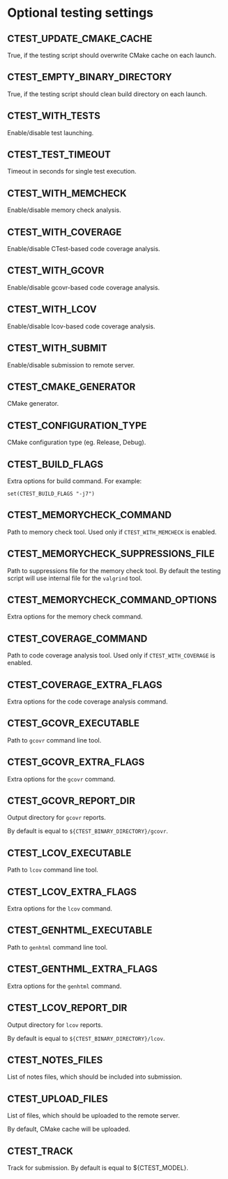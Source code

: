 # Optional testing settings

## CTEST_UPDATE_CMAKE_CACHE

True, if the testing script should overwrite CMake cache on each launch.

## CTEST_EMPTY_BINARY_DIRECTORY

True, if the testing script should clean build directory on each launch.

## CTEST_WITH_TESTS

Enable/disable test launching.

## CTEST_TEST_TIMEOUT

Timeout in seconds for single test execution.

## CTEST_WITH_MEMCHECK

Enable/disable memory check analysis.

## CTEST_WITH_COVERAGE

Enable/disable CTest-based code coverage analysis.

## CTEST_WITH_GCOVR

Enable/disable gcovr-based code coverage analysis.

## CTEST_WITH_LCOV

Enable/disable lcov-based code coverage analysis.

## CTEST_WITH_SUBMIT

Enable/disable submission to remote server.

## CTEST_CMAKE_GENERATOR

CMake generator.

## CTEST_CONFIGURATION_TYPE

CMake configuration type (eg. Release, Debug).

## CTEST_BUILD_FLAGS

Extra options for build command. For example:

    set(CTEST_BUILD_FLAGS "-j7")

## CTEST_MEMORYCHECK_COMMAND

Path to memory check tool. Used only if `CTEST_WITH_MEMCHECK` is enabled.

## CTEST_MEMORYCHECK_SUPPRESSIONS_FILE

Path to suppressions file for the memory check tool.
By default the testing script will use internal file for the `valgrind` tool.

## CTEST_MEMORYCHECK_COMMAND_OPTIONS

Extra options for the memory check command.

## CTEST_COVERAGE_COMMAND

Path to code coverage analysis tool. Used only if `CTEST_WITH_COVERAGE` is enabled.

## CTEST_COVERAGE_EXTRA_FLAGS

Extra options for the code coverage analysis command.

## CTEST_GCOVR_EXECUTABLE

Path to `gcovr` command line tool.

## CTEST_GCOVR_EXTRA_FLAGS

Extra options for the `gcovr` command.

## CTEST_GCOVR_REPORT_DIR

Output directory for `gcovr` reports.

By default is equal to `${CTEST_BINARY_DIRECTORY}/gcovr`.

## CTEST_LCOV_EXECUTABLE

Path to `lcov` command line tool.

## CTEST_LCOV_EXTRA_FLAGS

Extra options for the `lcov` command.

## CTEST_GENHTML_EXECUTABLE

Path to `genhtml` command line tool.

## CTEST_GENTHML_EXTRA_FLAGS

Extra options for the `genhtml` command.

## CTEST_LCOV_REPORT_DIR

Output directory for `lcov` reports.

By default is equal to `${CTEST_BINARY_DIRECTORY}/lcov`.

## CTEST_NOTES_FILES

List of notes files, which should be included into submission.

## CTEST_UPLOAD_FILES

List of files, which should be uploaded to the remote server.

By default, CMake cache will be uploaded.

## CTEST_TRACK

Track for submission. By default is equal to ${CTEST_MODEL}.
